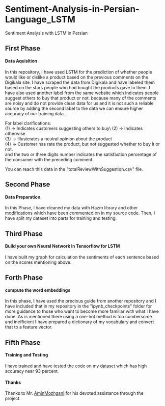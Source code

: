 # Sentiment-Analysis-in-Persian-Language_LSTM
Sentiment Analysis with LSTM in Persian

## First Phase
#### Data Aquisition
In this repository, I have used LSTM for the prediction of whether people would like or dislike a product based on the previous comments on the Digikala site. I have scraped the data from Digikala and have labeled them based on the stars people who had bought the products gave to them. I have also used another label from the same website which indicates people suggest others to buy that product or not. because many of the comments are noisy and do not provide clean data for us and it is not such a reliable source by adding the second label to the data we can ensure higher accuracy of our training data.

For label clarifications:\
    (1) -> Indicates customers suggesting others to buy\ 
    (2) -> Indicates otherwise\
    (3) -> Illusterates a neutral opinion about the product\
    (4) -> Customer has rate the product, but not suggested whether to buy it or not.\
and the two or three digits number indicates the satisfaction percentage of the consumer with the preceding comment.

You can reach this data in the "totalReviewWithSuggestion.csv" file.

## Second Phase
#### Data Preparation
In this Phase, I have cleaned my data with Hazm library and other modifications which have been commented on in my source code. Then, I have split my dataset into parts for training and testing.

## Third Phase
#### Build your own Neural Network in Tensorflow for LSTM
I have built my graph for calculation the sentiments of each sentence based on the scores mentioning above.

## Forth Phase
#### compute the word embeddings
In this phase, I have used the precious guide from another repository and I have included that in my repository in the "ipynb_checkpoints" folder for more guidance to those who want to become more familiar with what I have done. As is mentioned there using a one-hot method is too cumbersome and inefficient I have prepared a dictionary of my vocabulary and convert that to a feature vector.

## Fifth Phase
#### Training and Testing
I have trained and have tested the code on my dataset which has high accuracy near 93 percent.

#### Thanks
Thanks to Mr. [AminMozhgani](https://github.com/AminMozhgani) for his devoted assistance through the project.

